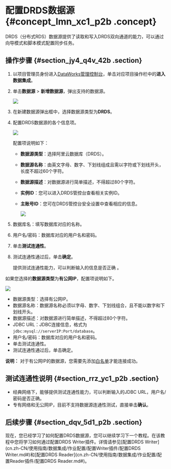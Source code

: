 # 配置DRDS数据源 {#concept_lmn_xc1_p2b .concept}

DRDS（分布式RDS）数据源提供了读取和写入DRDS双向通道的能力，可以通过向导模式和脚本模式配置同步任务。

## 操作步骤 {#section_jy4_q4v_42b .section}

1.  以项目管理员身份进入[DataWorks管理控制台](https://workbench.data.aliyun.com/console)，单击对应项目操作栏中的**进入数据集成**。
2.  单击**数据源** \> **新增数据源**，弹出支持的数据源。

    ![](http://static-aliyun-doc.oss-cn-hangzhou.aliyuncs.com/assets/img/16200/15423323187532_zh-CN.png)

3.  在新建数据源弹出框中，选择数据源类型为**DRDS**。
4.  配置DRDS数据源的各个信息项。

    ![](http://static-aliyun-doc.oss-cn-hangzhou.aliyuncs.com/assets/img/16200/15423323197533_zh-CN.png)

    配置项说明如下：

    -   **数据源类型**：选择阿里云数据库（DRDS）。
    -   **数据源名称**：由英文字母、数字、下划线组成且需以字符或下划线开头，长度不超过60个字符。
    -   **数据源描述**：对数据源进行简单描述，不得超过80个字符。
    -   **实例ID**：您可以进入DRDS管控台查看相关实例ID。
    -   **主账号ID**：您可在DRDS管控台安全设置中查看相应的信息。

        ![](http://static-aliyun-doc.oss-cn-hangzhou.aliyuncs.com/assets/img/16200/154233231932116_zh-CN.png)

5.  数据库名：填写数据库对应的名称。
6.  用户名/密码：数据库对应的用户名和密码。
7.  单击**测试连通性**。
8.  测试连通性通过后，单击**确定**。

    提供测试连通性能力，可以判断输入的信息是否正确 。


如果您选择的**数据源类型**为**有公网IP**，配置项说明如下。

![](images/32117_zh-CN.jpeg)

-   数据源类型：选择有公网IP。
-   数据源名称：数据源名称必须以字母、数字、下划线组合，且不能以数字和下划线开头。
-   数据源描述：对数据源进行简单描述，不得超过80个字符。
-   JDBC URL：JDBC连接信息，格式为`jdbc:mysql://serverIP:Port/database`。
-   用户名/密码：数据库对应的用户名和密码。
-   单击测试连通性。
-   测试连通性通过后，单击确定。

**说明：** 对于有公网IP的数据源，您需要先添加[白名单](cn.zh-CN/使用指南/数据集成/常见配置/添加白名单.md#)才能连接成功。

## 测试连通性说明 {#section_rrz_yc1_p2b .section}

-   经典网络下，能够提供测试连通性能力，可以判断输入的JDBC URL，用户名/密码是否正确。
-   专有网络和无公网IP，目前不支持数据源连通性测试，直接单击**确认**。

## 后续步骤 {#section_dqv_5d1_p2b .section}

现在，您已经学习了如何配置DRDS数据源，您可以继续学习下一个教程。在该教程中您将学习如何通过配置DRDS Writer插件。详情请参见[配置DRDS Writer](cn.zh-CN/使用指南/数据集成/作业配置/配置Writer插件/配置DRDS Writer.md#)和[配置DRDS Reader](cn.zh-CN/使用指南/数据集成/作业配置/配置Reader插件/配置DRDS Reader.md#)。

